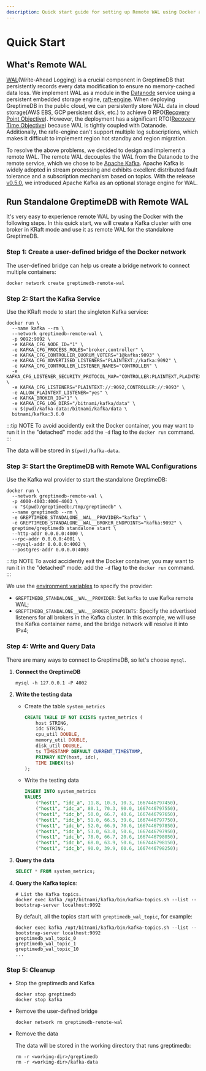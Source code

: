 ```yaml
---
description: Quick start guide for setting up Remote WAL using Docker and Kafka for GreptimeDB. Includes steps for creating a Docker network, starting Kafka and GreptimeDB containers, writing and querying data, and cleaning up.
---
```


# Quick Start

## What's Remote WAL

[WAL](/contributor-guide/datanode/wal.md#introduction)(Write-Ahead Logging) is a crucial component in GreptimeDB that persistently records every data modification to ensure no memory-cached data loss. We implement WAL as a module in the [Datanode](/user-guide/concepts/why-greptimedb.md) service using a persistent embedded storage engine, [raft-engine](https://github.com/tikv/raft-engine). When deploying GreptimeDB in the public cloud, we can persistently store WAL data in cloud storage(AWS EBS, GCP persistent disk, etc.) to achieve 0 RPO([Recovery Point Objective](https://en.wikipedia.org/wiki/Disaster_recovery#Recovery_Point_Objective)). However, the deployment has a significant RTO([Recovery Time Objective](https://en.wikipedia.org/wiki/Disaster_recovery#Recovery_Time_Objective)) because WAL is tightly coupled with Datanode. Additionally, the rafe-engine can't support multiple log subscriptions, which makes it difficult to implement region hot standby and region migration.

To resolve the above problems, we decided to design and implement a remote WAL. The remote WAL decouples the WAL from the Datanode to the remote service, which we chose to be [Apache Kafka](https://kafka.apache.org/). Apache Kafka is widely adopted in stream processing and exhibits excellent distributed fault tolerance and a subscription mechanism based on topics. With the release [v0.5.0](https://github.com/GreptimeTeam/greptimedb/releases/tag/v0.5.0), we introduced Apache Kafka as an optional storage engine for WAL.

##  Run Standalone GreptimeDB with Remote WAL

It's very easy to experience remote WAL by using the Docker with the following steps. In this quick start, we will create a Kafka cluster with one broker in KRaft mode and use it as remote WAL for the standalone GreptimeDB.

### Step 1:  Create a user-defined bridge of the Docker network 

The user-defined bridge can help us create a bridge network to connect multiple containers:

```
docker network create greptimedb-remote-wal
```

### Step 2: Start the Kafka Service

Use the KRaft mode to start the singleton Kafka service:

```
docker run \
  --name kafka --rm \
  --network greptimedb-remote-wal \
  -p 9092:9092 \
  -e KAFKA_CFG_NODE_ID="1" \
  -e KAFKA_CFG_PROCESS_ROLES="broker,controller" \
  -e KAFKA_CFG_CONTROLLER_QUORUM_VOTERS="1@kafka:9093" \
  -e KAFKA_CFG_ADVERTISED_LISTENERS="PLAINTEXT://kafka:9092" \
  -e KAFKA_CFG_CONTROLLER_LISTENER_NAMES="CONTROLLER" \
  -e KAFKA_CFG_LISTENER_SECURITY_PROTOCOL_MAP="CONTROLLER:PLAINTEXT,PLAINTEXT:PLAINTEXT" \
  -e KAFKA_CFG_LISTENERS="PLAINTEXT://:9092,CONTROLLER://:9093" \
  -e ALLOW_PLAINTEXT_LISTENER="yes" \
  -e KAFKA_BROKER_ID="1" \
  -e KAFKA_CFG_LOG_DIRS="/bitnami/kafka/data" \
  -v $(pwd)/kafka-data:/bitnami/kafka/data \
  bitnami/kafka:3.6.0
```

:::tip NOTE
To avoid accidently exit the Docker container, you may want to run it in the "detached" mode: add the `-d` flag to
the `docker run` command.
:::

The data will be stored in `$(pwd)/kafka-data`.

### Step 3: Start the GreptimeDB with Remote WAL Configurations

Use the Kafka wal provider to start the standalone GreptimeDB:

```
docker run \
  --network greptimedb-remote-wal \
  -p 4000-4003:4000-4003 \
  -v "$(pwd)/greptimedb:/tmp/greptimedb" \
  --name greptimedb --rm \
  -e GREPTIMEDB_STANDALONE__WAL__PROVIDER="kafka" \
  -e GREPTIMEDB_STANDALONE__WAL__BROKER_ENDPOINTS="kafka:9092" \
  greptime/greptimedb standalone start \
  --http-addr 0.0.0.0:4000 \
  --rpc-addr 0.0.0.0:4001 \
  --mysql-addr 0.0.0.0:4002 \
  --postgres-addr 0.0.0.0:4003
```

:::tip NOTE
To avoid accidently exit the Docker container, you may want to run it in the "detached" mode: add the `-d` flag to
the `docker run` command.
:::

We use the [environment variables](/user-guide/deployments/configuration.md#environment-variable) to specify the provider:

- `GREPTIMEDB_STANDALONE__WAL__PROVIDER`: Set `kafka` to use Kafka remote WAL;
- `GREPTIMEDB_STANDALONE__WAL__BROKER_ENDPOINTS`: Specify the advertised listeners for all brokers in the Kafka cluster. In this example, we will use the Kafka container name, and the bridge network will resolve it into IPv4;

### Step 4: Write and Query Data

There are many ways to connect to GreptimeDB, so let's choose `mysql`.

1. **Connect the GreptimeDB**

   ```
   mysql -h 127.0.0.1 -P 4002 
   ```


2. **Write the testing data**

   - Create the table `system_metrics`
   
     ```sql
     CREATE TABLE IF NOT EXISTS system_metrics (
         host STRING,
         idc STRING,
         cpu_util DOUBLE,
         memory_util DOUBLE,
         disk_util DOUBLE,
         ts TIMESTAMP DEFAULT CURRENT_TIMESTAMP,
         PRIMARY KEY(host, idc),
         TIME INDEX(ts)
     );
     ```
   
   - Write the testing data
   
     ```sql
     INSERT INTO system_metrics
     VALUES
         ("host1", "idc_a", 11.8, 10.3, 10.3, 1667446797450),
         ("host1", "idc_a", 80.1, 70.3, 90.0, 1667446797550),
         ("host1", "idc_b", 50.0, 66.7, 40.6, 1667446797650),
         ("host1", "idc_b", 51.0, 66.5, 39.6, 1667446797750),
         ("host1", "idc_b", 52.0, 66.9, 70.6, 1667446797850),
         ("host1", "idc_b", 53.0, 63.0, 50.6, 1667446797950),
         ("host1", "idc_b", 78.0, 66.7, 20.6, 1667446798050),
         ("host1", "idc_b", 68.0, 63.9, 50.6, 1667446798150),
         ("host1", "idc_b", 90.0, 39.9, 60.6, 1667446798250);
     ```

3. **Query the data**

   ```sql
   SELECT * FROM system_metrics;
   ```

4. **Query the Kafka topics**:

   ```
   # List the Kafka topics.
   docker exec kafka /opt/bitnami/kafka/bin/kafka-topics.sh --list --bootstrap-server localhost:9092
   ```

   By default, all the topics start with `greptimedb_wal_topic`, for example:

   ```
   docker exec kafka /opt/bitnami/kafka/bin/kafka-topics.sh --list --bootstrap-server localhost:9092
   greptimedb_wal_topic_0
   greptimedb_wal_topic_1
   greptimedb_wal_topic_10
   ...

### Step 5: Cleanup

- Stop the greptimedb and Kafka

  ```
  docker stop greptimedb
  docker stop kafka
  ```

- Remove the user-defined bridge

  ```
  docker network rm greptimedb-remote-wal 
  ```

- Remove the data

  The data will be stored in the working directory that runs greptimedb:

  ```
  rm -r <working-dir>/greptimedb
  rm -r <working-dir>/kafka-data
  ```
